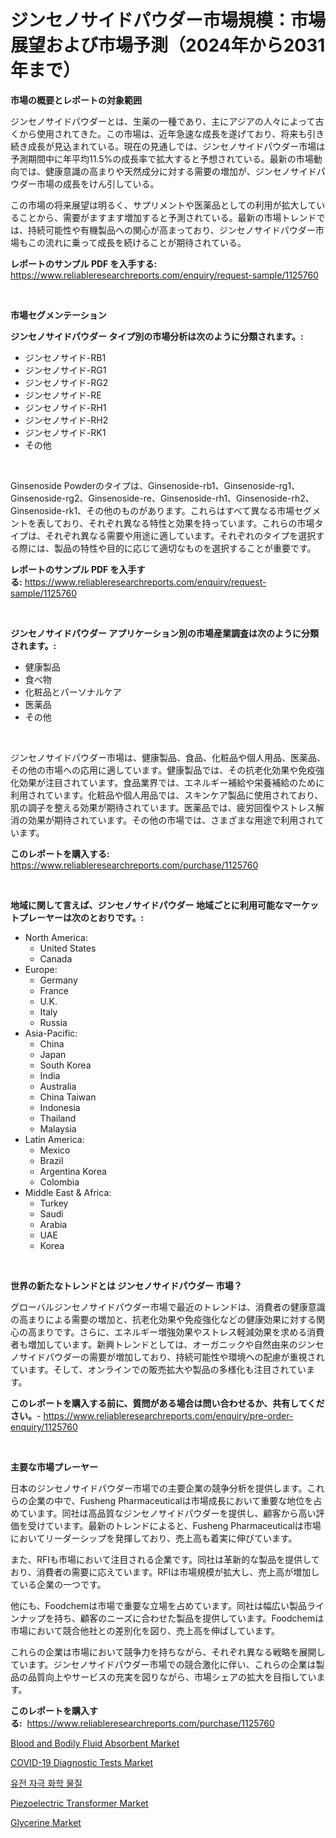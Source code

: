 <p><h1>ジンセノサイドパウダー市場規模：市場展望および市場予測（2024年から2031年まで）</h1></p><p><strong>市場の概要とレポートの対象範囲</strong></p>
<p><p>ジンセノサイドパウダーとは、生薬の一種であり、主にアジアの人々によって古くから使用されてきた。この市場は、近年急速な成長を遂げており、将来も引き続き成長が見込まれている。現在の見通しでは、ジンセノサイドパウダー市場は予測期間中に年平均11.5%の成長率で拡大すると予想されている。最新の市場動向では、健康意識の高まりや天然成分に対する需要の増加が、ジンセノサイドパウダー市場の成長をけん引している。</p><p>この市場の将来展望は明るく、サプリメントや医薬品としての利用が拡大していることから、需要がますます増加すると予測されている。最新の市場トレンドでは、持続可能性や有機製品への関心が高まっており、ジンセノサイドパウダー市場もこの流れに乗って成長を続けることが期待されている。</p></p>
<p><strong>レポートのサンプル PDF を入手する:</strong> <a href="https://www.reliableresearchreports.com/enquiry/request-sample/1125760">https://www.reliableresearchreports.com/enquiry/request-sample/1125760</a></p>
<p>&nbsp;</p>
<p><strong>市場セグメンテーション</strong></p>
<p><strong>ジンセノサイドパウダー タイプ別の市場分析は次のように分類されます。:</strong></p>
<p><ul><li>ジンセノサイド-RB1</li><li>ジンセノサイド-RG1</li><li>ジンセノサイド-RG2</li><li>ジンセノサイド-RE</li><li>ジンセノサイド-RH1</li><li>ジンセノサイド-RH2</li><li>ジンセノサイド-RK1</li><li>その他</li></ul></p>
<p>&nbsp;</p>
<p><p>Ginsenoside Powderのタイプは、Ginsenoside-rb1、Ginsenoside-rg1、Ginsenoside-rg2、Ginsenoside-re、Ginsenoside-rh1、Ginsenoside-rh2、Ginsenoside-rk1、その他のものがあります。これらはすべて異なる市場セグメントを表しており、それぞれ異なる特性と効果を持っています。これらの市場タイプは、それぞれ異なる需要や用途に適しています。それぞれのタイプを選択する際には、製品の特性や目的に応じて適切なものを選択することが重要です。</p></p>
<p><strong>レポートのサンプル PDF を入手する:</strong>&nbsp;<a href="https://www.reliableresearchreports.com/enquiry/request-sample/1125760">https://www.reliableresearchreports.com/enquiry/request-sample/1125760</a></p>
<p>&nbsp;</p>
<p><strong> ジンセノサイドパウダー アプリケーション別の市場産業調査は次のように分類されます。:</strong></p>
<p><ul><li>健康製品</li><li>食べ物</li><li>化粧品とパーソナルケア</li><li>医薬品</li><li>その他</li></ul></p>
<p>&nbsp;</p>
<p><p>ジンセノサイドパウダー市場は、健康製品、食品、化粧品や個人用品、医薬品、その他の市場への応用に適しています。健康製品では、その抗老化効果や免疫強化効果が注目されています。食品業界では、エネルギー補給や栄養補給のために利用されています。化粧品や個人用品では、スキンケア製品に使用されており、肌の調子を整える効果が期待されています。医薬品では、疲労回復やストレス解消の効果が期待されています。その他の市場では、さまざまな用途で利用されています。</p></p>
<p><strong>このレポートを購入する:</strong>&nbsp; <a href="https://www.reliableresearchreports.com/purchase/1125760">https://www.reliableresearchreports.com/purchase/1125760</a></p>
<p>&nbsp;</p>
<p><strong>地域に関して言えば、ジンセノサイドパウダー 地域ごとに利用可能なマーケットプレーヤーは次のとおりです。:</strong></p>
<p><ul>
    <li>
        North America:
        <ul>
            <li>United States</li>
            <li>Canada</li>
        </ul>
    </li>
    <li>
        Europe:
        <ul>
            <li>Germany</li>
            <li>France</li>
            <li>U.K.</li>
            <li>Italy</li>
            <li>Russia</li>
        </ul>
    </li>
    <li>
        Asia-Pacific:
        <ul>
            <li>China</li>
            <li>Japan</li>
            <li>South Korea</li>
            <li>India</li>
            <li>Australia</li>
            <li>China Taiwan</li>
            <li>Indonesia</li>
            <li>Thailand</li>
            <li>Malaysia</li>
        </ul>
    </li>
    <li>
        Latin America:
        <ul>
            <li>Mexico</li>
            <li>Brazil</li>
            <li>Argentina Korea</li>
            <li>Colombia</li>
        </ul>
    </li>
    <li>
        Middle East & Africa:
        <ul>
            <li>Turkey</li>
            <li>Saudi</li>
            <li>Arabia</li>
            <li>UAE</li>
            <li>Korea</li>
        </ul>
    </li>
    </ul></p>
<p>&nbsp;</p>
<p><strong>世界の新たなトレンドとは ジンセノサイドパウダー 市場？</strong></p>
<p><p>グローバルジンセノサイドパウダー市場で最近のトレンドは、消費者の健康意識の高まりによる需要の増加と、抗老化効果や免疫強化などの健康効果に対する関心の高まりです。さらに、エネルギー増強効果やストレス軽減効果を求める消費者も増加しています。新興トレンドとしては、オーガニックや自然由来のジンセノサイドパウダーの需要が増加しており、持続可能性や環境への配慮が重視されています。そして、オンラインでの販売拡大や製品の多様化も注目されています。</p></p>
<p><strong>このレポートを購入する前に、質問がある場合は問い合わせるか、共有してください。</strong>- <a href="https://www.reliableresearchreports.com/enquiry/pre-order-enquiry/1125760">https://www.reliableresearchreports.com/enquiry/pre-order-enquiry/1125760</a></p>
<p>&nbsp;</p>
<p><strong>主要な市場プレーヤー</strong></p>
<p><p>日本のジンセノサイドパウダー市場での主要企業の競争分析を提供します。これらの企業の中で、Fusheng Pharmaceuticalは市場成長において重要な地位を占めています。同社は高品質なジンセノサイドパウダーを提供し、顧客から高い評価を受けています。最新のトレンドによると、Fusheng Pharmaceuticalは市場においてリーダーシップを発揮しており、売上高も着実に伸びています。</p><p>また、RFIも市場において注目される企業です。同社は革新的な製品を提供しており、消費者の需要に応えています。RFIは市場規模が拡大し、売上高が増加している企業の一つです。</p><p>他にも、Foodchemは市場で重要な立場を占めています。同社は幅広い製品ラインナップを持ち、顧客のニーズに合わせた製品を提供しています。Foodchemは市場において競合他社との差別化を図り、売上高を伸ばしています。</p><p>これらの企業は市場において競争力を持ちながら、それぞれ異なる戦略を展開しています。ジンセノサイドパウダー市場での競合激化に伴い、これらの企業は製品の品質向上やサービスの充実を図りながら、市場シェアの拡大を目指しています。</p></p>
<p><strong>このレポートを購入する:</strong>&nbsp;&nbsp;<a href="https://www.reliableresearchreports.com/purchase/1125760">https://www.reliableresearchreports.com/purchase/1125760</a></p>
<p><p><a href="https://view.publitas.com/reportprime-1/insights-into-blood-and-bodily-fluid-absorbent-market-size-analysing-market-share-trends-and-growth-from-2023-to-2030/">Blood and Bodily Fluid Absorbent Market</a></p><p><a href="https://issuu.com/reportprime-2/docs/covid-19-diagnostic-tests-market-size-2030.pptx">COVID-19 Diagnostic Tests Market</a></p><p><a href="https://github.com/vdhdwjyp90142/Market-Research-Report-List-1/blob/main/4352331189392.md">유전 자극 화학 물질</a></p><p><a href="https://bubble-tree-ea4.notion.site/Piezoelectric-Transformer-Market-Size-Focuses-on-Market-Dynamics-In-Depth-Analysis-and-Future-Proje-66a533b12bfd492a88625d46d1dafc4c">Piezoelectric Transformer Market</a></p><p><a href="https://github.com/lbird53714/Market-Research-Report-List-3/blob/main/glycerine-market.md">Glycerine Market</a></p></p>
